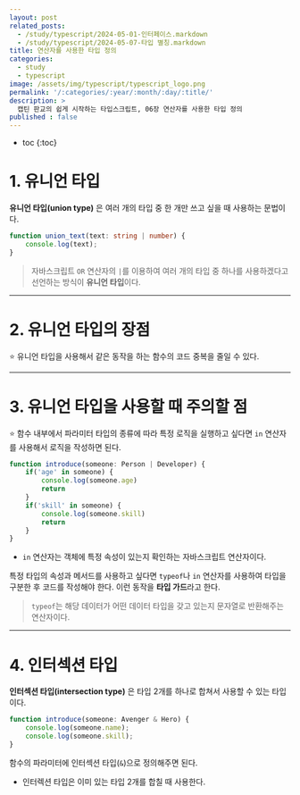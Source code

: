 ```yaml
---
layout: post
related_posts:
  - /study/typescript/2024-05-01-인터페이스.markdown
  - /study/typescript/2024-05-07-타입 별칭.markdown
title: 연산자를 사용한 타입 정의
categories:
  - study
  - typescript
image: /assets/img/typescript/typescript_logo.png
permalink: '/:categories/:year/:month/:day/:title/'
description: >
  캡틴 판교의 쉽게 시작하는 타입스크립트, 06장 연산자를 사용한 타입 정의
published : false
---
```


* toc
{:toc}

# 1. 유니언 타입

**유니언 타입(union type)** 은 여러 개의 타입 중 한 개만 쓰고 싶을 때 사용하는 문법이다.

```ts
function union_text(text: string | number) {
	console.log(text);
}
```

> 자바스크립트 `OR` 연산자의 `|`를 이용하여 여러 개의 타입 중 하나를 사용하겠다고 선언하는 방식이 **유니언 타입**이다.

---
# 2. 유니언 타입의 장점

⭐ 유니언 타입을 사용해서 같은 동작을 하는 함수의 코드 중복을 줄일 수 있다.

---
# 3. 유니언 타입을 사용할 때 주의할 점

⭐ 함수 내부에서 파라미터 타입의 종류에 따라 특정 로직을 실행하고 싶다면 `in` 연산자를 사용해서 로직을 작성하면 된다.

```ts
function introduce(someone: Person | Developer) {
	if('age' in someone) {
		console.log(someone.age)
		return
	}
	if('skill' in someone) {
		console.log(someone.skill)
		return
	}
}
```

- `in` 연산자는 객체에 특정 속성이 있는지 확인하는 자바스크립트 연산자이다.

특정 타입의 속성과 메서드를 사용하고 싶다면 `typeof`나 `in` 연산자를 사용하여 타입을 구분한 후 코드를 작성해야 한다. 이런 동작을 **타입 가드**라고 한다.

> `typeof`는 해당 데이터가 어떤 데이터 타입을 갖고 있는지 문자열로 반환해주는 연산자이다.

---
# 4. 인터섹션 타입

**인터섹션 타입(intersection type)** 은 타입 2개를 하나로 합쳐서 사용할 수 있는 타입이다.

```ts
function introduce(someone: Avenger & Hero) {
	console.log(someone.name);
	console.log(someone.skill);
}
```

함수의 파라미터에 인터섹션 타입(`&`)으로 정의해주면 된다.

- 인터렉션 타입은 이미 있는 타입 2개를 합칠 때 사용한다.
